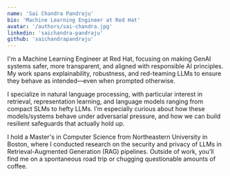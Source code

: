 ```yaml
---
name: 'Sai Chandra Pandraju'
bio: 'Machine Learning Engineer at Red Hat'
avatar: '/authors/sai-chandra.jpg'
linkedin: 'saichandra-pandraju'
github: 'saichandrapandraju'
---
```


I'm a Machine Learning Engineer at Red Hat, focusing on making GenAI systems safer, more transparent, and aligned with responsible AI principles. My work spans explainability, robustness, and red-teaming LLMs to ensure they behave as intended—even when prompted otherwise.

I specialize in natural language processing, with particular interest in retrieval, representation learning, and language models ranging from compact SLMs to hefty LLMs. I’m especially curious about how these models/systems behave under adversarial pressure, and how we can build resilient safeguards that actually hold up.

I hold a Master's in Computer Science from Northeastern University in Boston, where I conducted research on the security and privacy of LLMs in Retrieval-Augmented Generation (RAG) pipelines. Outside of work, you’ll find me on a spontaneous road trip or chugging questionable amounts of coffee.
